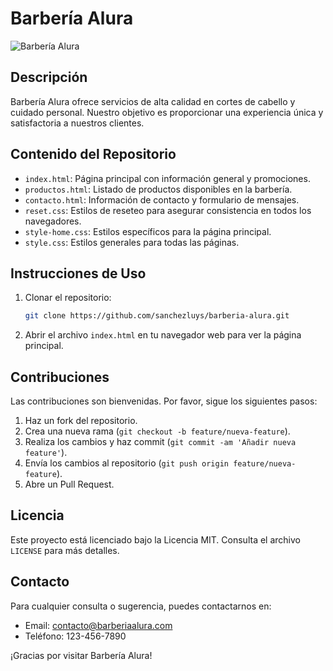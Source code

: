 # Barbería Alura

![Barbería Alura](imagenes/banner.jpg)

## Descripción

Barbería Alura ofrece servicios de alta calidad en cortes de cabello y cuidado personal. Nuestro objetivo es proporcionar una experiencia única y satisfactoria a nuestros clientes.

## Contenido del Repositorio

- `index.html`: Página principal con información general y promociones.
- `productos.html`: Listado de productos disponibles en la barbería.
- `contacto.html`: Información de contacto y formulario de mensajes.
- `reset.css`: Estilos de reseteo para asegurar consistencia en todos los navegadores.
- `style-home.css`: Estilos específicos para la página principal.
- `style.css`: Estilos generales para todas las páginas.

## Instrucciones de Uso

1. Clonar el repositorio:
    ```bash
    git clone https://github.com/sanchezluys/barberia-alura.git
    ```

2. Abrir el archivo `index.html` en tu navegador web para ver la página principal.

## Contribuciones

Las contribuciones son bienvenidas. Por favor, sigue los siguientes pasos:

1. Haz un fork del repositorio.
2. Crea una nueva rama (`git checkout -b feature/nueva-feature`).
3. Realiza los cambios y haz commit (`git commit -am 'Añadir nueva feature'`).
4. Envía los cambios al repositorio (`git push origin feature/nueva-feature`).
5. Abre un Pull Request.

## Licencia

Este proyecto está licenciado bajo la Licencia MIT. Consulta el archivo `LICENSE` para más detalles.

## Contacto

Para cualquier consulta o sugerencia, puedes contactarnos en:
- Email: contacto@barberiaalura.com
- Teléfono: 123-456-7890

¡Gracias por visitar Barbería Alura!
